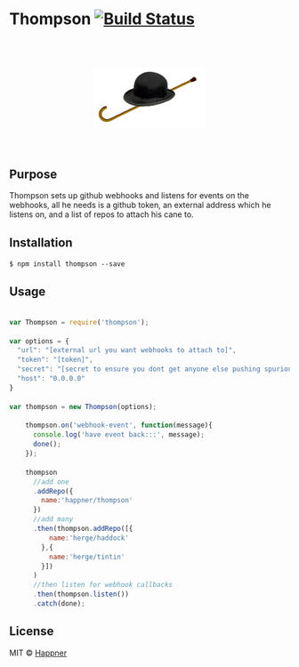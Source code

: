 # Thompson [![Build Status](https://travis-ci.org/happner/thompson.svg?branch=master)](https://travis-ci.org/happner/thompson)

<h1 align="center">
  <br>
  <img width="200" src="media/logo.png">
  <br>
  <br>
</h1>


## Purpose

Thompson sets up github webhooks and listens for events on the webhooks, all he needs is a github token, an external address which he listens on, and a list of repos to attach his cane to.

## Installation

```
$ npm install thompson --save
```

## Usage

```javascript

var Thompson = require('thompson');

var options = {
  "url": "[external url you want webhooks to attach to]",
  "token": "[token]",
  "secret": "[secret to ensure you dont get anyone else pushing spurious events]",
  "host": "0.0.0.0"
}

var thompson = new Thompson(options);

    thompson.on('webhook-event', function(message){
      console.log('have event back:::', message);
      done();
    });

    thompson
      //add one
      .addRepo({
        name:'happner/thompson'
      })
      //add many
      .then(thompson.addRepo([{
          name:'herge/haddock'
        },{
          name:'herge/tintin'
        }])
      )
      //then listen for webhook callbacks
      .then(thompson.listen())
      .catch(done);
```

## License

MIT © [Happner](https://github.com/happner)
